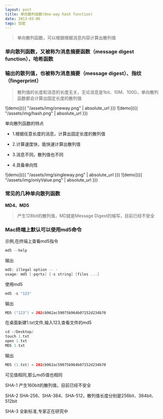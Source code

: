 ```yaml
---
layout: post
title: 单向散列函数(One-way hash function)
date: 2013-03-06
tags: 加密
---
```


>单向散列函数，可以根据根据消息内容计算出散列值

### 单向散列函数，又被称为消息摘要函数（message digest function），哈希函数
### 输出的散列值，也被称为消息摘要（message digest）、指纹（fingerprint）


>散列值的长度和消息的长度无关，无论消息是1bit、10M、100G，单向散列函数都会计算出固定长度的散列值

![demo]({{ "/assets/img/oneway.png" | absolute_url }})
![demo]({{ "/assets/img/hash.png" | absolute_url }})


单向散列函数的特点

- 1.根据任意长度的消息，计算出固定长度的散列值

- 2.计算速度快，能快速计算出散列值

- 3.消息不同，散列值也不同

- 4.具备单向性

![demo]({{ "/assets/img/singleway.png" | absolute_url }})
![demo]({{ "/assets/img/onlyValue.png" | absolute_url }})

### 常见的几种单向散列函数
**MD4、MD5**
>产生128bit的散列值，MD就是Message Digest的缩写，目前已经不安全

### Mac终端上默认可以使用md5命令

示例,在终端上查看md5指令
```swift
md5 --help
```

输出
```swift
md5: illegal option -- -
usage: md5 [-pqrtx] [-s string] [files ...]
```

使用md5
```swift
md5 -s "123"
```
输出
```swift
MD5 ("123") = 202cb962ac59075b964b07152d234b70
```

在桌面新建1.txt文件,输入123,查看文件的md5
```swift
cd ~/Desktop/
touch 1.txt
open 1.txt
MD5 1.txt
```
输出
```swift
MD5 (1.txt) = 202cb962ac59075b964b07152d234b70
```
可见值相同,那么md5值也相同



SHA-1
产生160bit的散列值，目前已经不安全

SHA-2
SHA-256、SHA-384、SHA-512，散列值长度分别是256bit、384bit、512bit

SHA-3
全新标准,专家正在研究中
